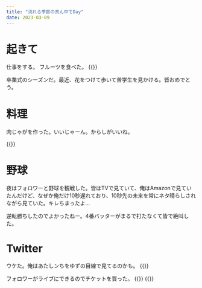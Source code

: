 ```yaml
---
title: "流れる季節の真ん中でDay"
date: 2023-03-09
---
```


# 起きて
仕事をする。
フルーツを食べた。
{{<tweet user="dango_bot" id="1633754080404475906">}}

卒業式のシーズンだ。最近、花をつけて歩いて苦学生を見かける。皆おめでとう。

# 料理
肉じゃがを作った。いいじゃーん。からしがいいね。

{{<tweet user="dango_bot" id="1633805718859169792">}}
# 野球
夜はフォロワーと野球を観戦した。皆はTVで見ていて、俺はAmazonで見ていたんだけど、なぜか俺だけ10秒遅れており、10秒先の未来を常にネタ晴らしされながら見ていた。キレちまったよ...

逆転勝ちしたのでよかったねー。4番バッターがまるで打たなくて皆で絶叫した。


# Twitter
ウケた。俺はあたしンちをゆずの目線で見てるのかも。
{{<tweet user="dango_bot" id="1633753482078593024">}}


フォロワーがライブにできるのでチケットを買った。
{{<tweet user="dango_bot" id="1633774276812894214">}}
{{<tweet user="dango_bot" id="1633782506972680193">}}